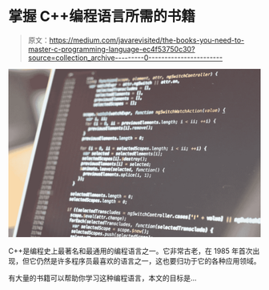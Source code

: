 # 掌握 C++编程语言所需的书籍

> 原文：<https://medium.com/javarevisited/the-books-you-need-to-master-c-programming-language-ec4f53750c30?source=collection_archive---------0----------------------->

![](img/b7796d68e4d6f7becd72757986898858.png)

C++是编程史上最著名和最通用的编程语言之一。它非常古老，在 1985 年首次出现，但它仍然是许多程序员最喜欢的语言之一，这也要归功于它的各种应用领域。

有大量的书籍可以帮助你学习这种编程语言，本文的目标是…